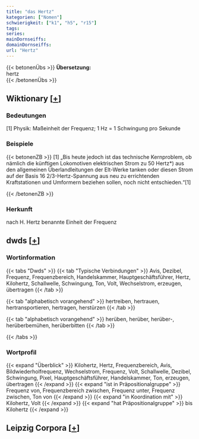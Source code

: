 ```yaml
---
title: "das Hertz"
kategorien: ["Nomen"]
schwierigkeit: ["k1", "h5", "r15"]
tags:
series:
mainDornseiffs:
domainDornseiffs:
url: "Hertz"
---
```


{{< betonenÜbs >}}
**Übersetzung:**  
hertz  
{{< /betonenÜbs >}}

## Wiktionary [[+](https://de.wiktionary.org/wiki/Hertz)]

### Bedeutungen
[1] Physik: Maßeinheit der Frequenz; 1 Hz = 1 Schwingung pro Sekunde  

### Beispiele
{{< betonenZB >}}
[1] „Bis heute jedoch ist das technische Kernproblem, ob nämlich die künftigen Lokomotiven elektrischen Strom zu 50 Hertz*) aus den allgemeinen Überlandleitungen der Elt-Werke tanken oder diesen Strom auf der Basis 16 2/3-Hertz-Spannung aus neu zu errichtenden Kraftstationen und Umformern beziehen sollen, noch nicht entschieden.“[1]  

{{< /betonenZB >}}
### Herkunft
nach H. Hertz benannte Einheit der Frequenz  



## dwds [[+](https://www.dwds.de/wb/Hertz)]

### Wortinformation
{{< tabs "Dwds" >}}
{{< tab "Typische Verbindungen" >}}
Avis, Dezibel, Frequenz, Frequenzbereich, Handelskammer, Hauptgeschäftsführer, Hertz, Kilohertz, Schallwelle, Schwingung, Ton, Volt, Wechselstrom, erzeugen, übertragen
{{< /tab >}}

{{< tab "alphabetisch vorangehend" >}}
hertreiben, hertrauen, hertransportieren, hertragen, herstürzen
{{< /tab >}}

{{< tab "alphabetisch vorangehend" >}}
herüben, herüber, herüber-, herüberbemühen, herüberbitten
{{< /tab >}}

{{< /tabs >}}

### Wortprofil
{{< expand "Überblick" >}} Kilohertz, Hertz, Frequenzbereich, Avis, Bildwiederholfrequenz, Wechselstrom, Frequenz, Volt, Schallwelle, Dezibel, Schwingung, Pixel, Hauptgeschäftsführer, Handelskammer, Ton, erzeugen, übertragen {{< /expand >}}
{{< expand "ist in Präpositionalgruppe" >}} Frequenz von, Frequenzbereich zwischen, Frequenz unter, Frequenz zwischen, Ton von {{< /expand >}}
{{< expand "in Koordination mit" >}} Kilohertz, Volt {{< /expand >}}
{{< expand "hat Präpositionalgruppe" >}} bis Kilohertz {{< /expand >}}

## Leipzig Corpora [[+](https://corpora.uni-leipzig.de/en/res?word=Hertz&corpusId=deu_newscrawl-public_2018)]

